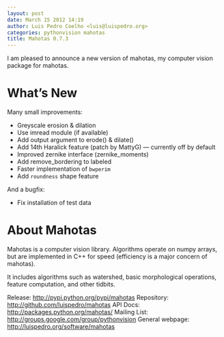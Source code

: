 ```yaml
---
layout: post
date: March 15 2012 14:19
author: Luis Pedro Coelho <luis@luispedro.org>
categories: pythonvision mahotas
title: Mahotas 0.7.3
---
```

I am pleased to announce a new version of mahotas, my computer vision
package for mahotas.

What’s New
==========

Many small improvements:

-   Greyscale erosion & dilation
-   Use imread module (if available)
-   Add output argument to erode() & dilate()
-   Add 14th Haralick feature (patch by MattyG) — currently off by
    default
-   Improved zernike interface (zernike\_moments)
-   Add remove\_bordering to labeled
-   Faster implementation of `bwperim`
-   Add `roundness` shape feature

And a bugfix:

-   Fix installation of test data

About Mahotas
=============

Mahotas is a computer vision library. Algorithms operate on numpy
arrays, but are implemented in C++ for speed (efficiency is a major
concern of mahotas).

It includes algorithms such as watershed, basic morphological
operations, feature computation, and other tidbits.

Release: <http://pypi.python.org/pypi/mahotas> Repository:
<http://github.com/luispedro/mahotas> API Docs:
<http://packages.python.org/mahotas/> Mailing List:
<http://groups.google.com/group/pythonvision> General webpage:
<http://luispedro.org/software/mahotas>

